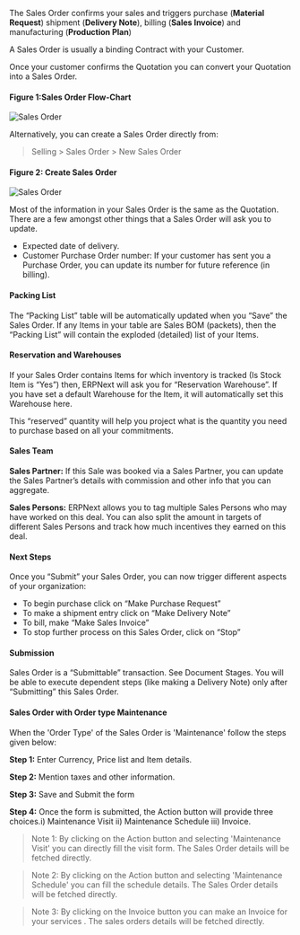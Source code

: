 The Sales Order confirms your sales and triggers purchase (**Material
Request**) shipment (**Delivery Note**), billing (**Sales Invoice**) and
manufacturing (**Production Plan**)

A Sales Order is usually a binding Contract with your Customer.

Once your customer confirms the Quotation you can convert your Quotation into
a Sales Order.

#### Figure 1:Sales Order Flow-Chart

![Sales Order](assets/frappe_io/images/erpnext/sales-order-f.jpg)

Alternatively, you can create a Sales Order directly from:

> Selling > Sales Order > New Sales Order

#### Figure 2: Create Sales Order

![Sales Order](assets/frappe_io/images/erpnext/sales-order.png)

Most of the information in your Sales Order is the same as the Quotation.
There are a few amongst other things that a Sales Order will ask you to
update.

  * Expected date of delivery.
  * Customer Purchase Order number: If your customer has sent you a Purchase Order, you can update its number for future reference (in billing).

#### Packing List

The “Packing List” table will be automatically updated when you “Save” the
Sales Order. If any Items in your table are Sales BOM (packets), then the
“Packing List” will contain the exploded (detailed) list of your Items.

#### Reservation and Warehouses

If your Sales Order contains Items for which inventory is tracked (Is Stock
Item is “Yes”) then, ERPNext will ask you for “Reservation Warehouse”. If you
have set a default Warehouse for the Item, it will automatically set this
Warehouse here.

This “reserved” quantity will help you project what is the quantity you need
to purchase based on all your commitments.

#### Sales Team

**Sales Partner:** If this Sale was booked via a Sales Partner, you can update the Sales Partner’s details with commission and other info that you can aggregate.

**Sales Persons:** ERPNext allows you to tag multiple Sales Persons who may have worked on this deal. You can also split the amount in targets of different Sales Persons and track how much incentives they earned on this deal.

#### Next Steps

Once you “Submit” your Sales Order, you can now trigger different aspects of
your organization:

  * To begin purchase click on “Make Purchase Request”
  * To make a shipment entry click on “Make Delivery Note”
  * To bill, make “Make Sales Invoice”
  * To stop further process on this Sales Order, click on “Stop”

#### Submission

Sales Order is a “Submittable” transaction. See Document Stages. You will be
able to execute dependent steps (like making a Delivery Note) only after
“Submitting” this Sales Order.

#### Sales Order with Order type Maintenance

When the 'Order Type' of the Sales Order is 'Maintenance' follow the steps
given below:

__Step 1:__ Enter Currency, Price list and Item details.

__Step 2:__ Mention taxes and other information.

__Step 3:__ Save and Submit the form

__Step 4:__ Once the form is submitted, the Action button will provide three
choices.i) Maintenance Visit ii) Maintenance Schedule iii) Invoice.

  

> Note 1: By clicking on the Action button and selecting 'Maintenance Visit' you can directly fill the visit form. The Sales Order details will be fetched
directly.

> Note 2: By clicking on the Action button and selecting 'Maintenance Schedule' you can fill the schedule details. The Sales Order details will be fetched
directly.

> Note 3: By clicking on the Invoice button you can make an Invoice for your
services . The sales orders details will be fetched directly.

  